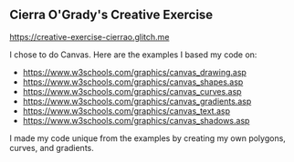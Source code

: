 ## Cierra O'Grady's Creative Exercise
https://creative-exercise-cierrao.glitch.me

I chose to do Canvas. Here are the examples I based my code on:
- https://www.w3schools.com/graphics/canvas_drawing.asp
- https://www.w3schools.com/graphics/canvas_shapes.asp
- https://www.w3schools.com/graphics/canvas_curves.asp
- https://www.w3schools.com/graphics/canvas_gradients.asp
- https://www.w3schools.com/graphics/canvas_text.asp
- https://www.w3schools.com/graphics/canvas_shadows.asp

 I made my code unique from the examples by creating my own polygons, curves, and gradients.
